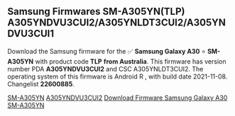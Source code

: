 <h2>Samsung Firmwares SM-A305YN(TLP) A305YNDVU3CUI2/A305YNLDT3CUI2/A305YNDVU3CUI1</h2>
Download the Samsung firmware for the ✅ <strong>Samsung Galaxy A30 </strong> ⭐ <strong>SM-A305YN</strong> with product code <strong>TLP</strong> <strong> from Australia</strong>. This firmware has version number PDA <strong>A305YNDVU3CUI2</strong> and CSC A305YNLDT3CUI2. The operating system of this firmware is Android R , with build date 2021-11-08. Changelist <strong>22600885</strong>.


[SM-A305YN](https://samfirm.shop/samsung/model/SM-A305YN)
[A305YNDVU3CUI2](https://samfirm.shop/samsung/pda/A305YNDVU3CUI2)
[Download Firmware Samsung Galaxy A30 SM-A305YN](https://samfirm.shop/samsung/firmware/472591)
